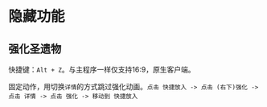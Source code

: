 # 隐藏功能

## 强化圣遗物

快捷键：`Alt + Z`。与主程序一样仅支持16:9，原生客户端。

固定动作，用切换`详情`的方式跳过强化动画。`点击 快捷放入 -> 点击 (右下)强化 -> 点击 详情 -> 点击 强化 -> 移动到 快捷放入`
